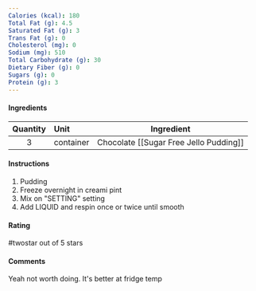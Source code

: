 ```yaml
---
Calories (kcal): 180
Total Fat (g): 4.5
Saturated Fat (g): 3
Trans Fat (g): 0
Cholesterol (mg): 0
Sodium (mg): 510
Total Carbohydrate (g): 30
Dietary Fiber (g): 0
Sugars (g): 0
Protein (g): 3
---
```

#### Ingredients

| Quantity | Unit      | Ingredient                             |
| :------: | :-------- | -------------------------------------- |
|    3     | container | Chocolate [[Sugar Free Jello Pudding]] |

#### Instructions

1. Pudding
2. Freeze overnight in creami pint
3. Mix on "SETTING" setting
4. Add LIQUID and respin once or twice until smooth

#### Rating

#twostar out of 5 stars

#### Comments

Yeah not worth doing. It's better at fridge temp